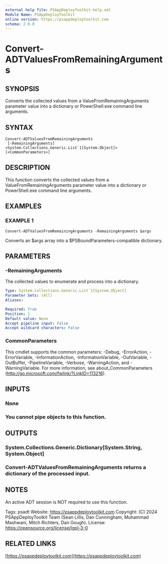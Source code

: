 ```yaml
---
external help file: PSAppDeployToolkit-help.xml
Module Name: PSAppDeployToolkit
online version: https://psappdeploytoolkit.com
schema: 2.0.0
---
```


# Convert-ADTValuesFromRemainingArguments

## SYNOPSIS
Converts the collected values from a ValueFromRemainingArguments parameter value into a dictionary or PowerShell.exe command line arguments.

## SYNTAX

```
Convert-ADTValuesFromRemainingArguments
 [-RemainingArguments] <System.Collections.Generic.List`1[System.Object]> [<CommonParameters>]
```

## DESCRIPTION
This function converts the collected values from a ValueFromRemainingArguments parameter value into a dictionary or PowerShell.exe command line arguments.

## EXAMPLES

### EXAMPLE 1
```
Convert-ADTValuesFromRemainingArguments -RemainingArguments $args
```

Converts an $args array into a $PSBoundParameters-compatible dictionary.

## PARAMETERS

### -RemainingArguments
The collected values to enumerate and process into a dictionary.

```yaml
Type: System.Collections.Generic.List`1[System.Object]
Parameter Sets: (All)
Aliases:

Required: True
Position: 1
Default value: None
Accept pipeline input: False
Accept wildcard characters: False
```

### CommonParameters
This cmdlet supports the common parameters: -Debug, -ErrorAction, -ErrorVariable, -InformationAction, -InformationVariable, -OutVariable, -OutBuffer, -PipelineVariable, -Verbose, -WarningAction, and -WarningVariable.
For more information, see about_CommonParameters (http://go.microsoft.com/fwlink/?LinkID=113216).

## INPUTS

### None
### You cannot pipe objects to this function.
## OUTPUTS

### System.Collections.Generic.Dictionary[System.String, System.Object]
### Convert-ADTValuesFromRemainingArguments returns a dictionary of the processed input.
## NOTES
An active ADT session is NOT required to use this function.

Tags: psadt
Website: https://psappdeploytoolkit.com
Copyright: (C) 2024 PSAppDeployToolkit Team (Sean Lillis, Dan Cunningham, Muhammad Mashwani, Mitch Richters, Dan Gough).
License: https://opensource.org/license/lgpl-3-0

## RELATED LINKS

[https://psappdeploytoolkit.com](https://psappdeploytoolkit.com)
